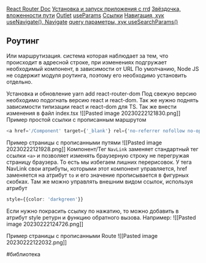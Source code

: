 [React Router Doc](https://reactrouter.com/en/main)
[Установка и запуск приложения с rrd](https://youtu.be/54XOTSmQ0Dc)
[Звёздочка, вложенности пути](https://youtu.be/cxv6tv9rnu8)
[Outlet](https://youtu.be/cxv6tv9rnu8?t=154)
[useParams](https://youtu.be/hKfKfqhGzxA)
[Ссылки](https://youtu.be/6pm3BOLUT8U)
[Навигация, хук useNavigate(), Navigate](https://youtu.be/ensVZJGos08)
[query параметры, хук useSearchParams()](https://youtu.be/ZmBUq3v03so)
## Роутинг
Или маршрутизация. система которая наблюдает за тем, что происходит в адресной строке, при изменениях подгружает необходимый компонент, в зависимости от URL
По умолчанию, Node JS не содержит модуля роутинга, поэтому его необходимо установить отдельно.

Установка и обновление
    yarn add react-router-dom
    Под свежую версию необходимо подогнать версию react  и react-dom.
    Так же нужно поднять зависимости типизации react  и react-dom для TS.
    Так же внести изменения в файл index.tsx
    ![[Pasted image 20230222121830.png]]
Пример простой ссылки с прописанным маршрутом
```ts
<a href='/Component' target={'_blank'} rel={'no-referrer nofollow no-opener'}> Component </a>  
```
Пример страницы с прописанными путями
![[Pasted image 20230222121928.png]]
Компонент/Тег  `NavLink` заменяет стандартный тег ссылки `<a>` и позволяет изменять браузерную строку не перегружая страницу браузера. То есть мы избегаем лишних перерисовок.
У тега NavLink свои атрибуты, которыми этот компонент управляется, href
заменяется на атрибут `to` и его значение прописывается в фигурных скобках.
Там же можно управлять внешним видом ссылок, используя атрибут 
```ts
style={{color: 'darkgreen'}}
```
Если нужно покрасить ссылку по нажатию, то можно добавить в атрибут style ретурн и функцию обратного вызова. Например:
![[Pasted image 20230222124726.png]]

Пример страницы с прописанными Route
![[Pasted image 20230222122032.png]]


#библиотека
